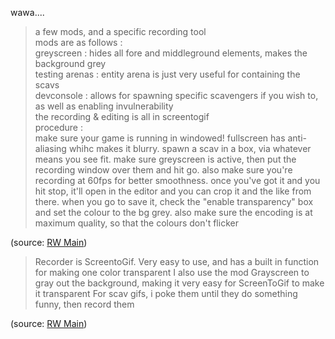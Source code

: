 wawa....

> a few mods, and a specific recording tool  
> mods are as follows :  
> greyscreen : hides all fore and middleground elements, makes the background grey  
> testing arenas : entity arena is just very useful for containing the scavs  
> devconsole : allows for spawning specific scavengers if you wish to, as well as enabling invulnerability  
> the recording & editing is all in screentogif   
> procedure :  
> make sure your game is running in windowed! fullscreen has anti-aliasing whihc makes it blurry. spawn a scav in a box, via whatever means you see fit. make sure greyscreen is active, then put the recording window over them and hit go. also make sure you're recording at 60fps for better smoothness. once you've got it and you hit stop, it'll open in the editor and you can crop it and the like from there. when you go to save it, check the "enable transparency" box and set the colour to the bg grey. also make sure the encoding is at maximum quality, so that the colours don't flicker

(source: [RW Main](https://discord.com/channels/291184728944410624/1118078892796825670/1141447706699649165))

  
> Recorder is ScreentoGif. Very easy to use, and has a built in function for making one color transparent I also use the mod Grayscreen to gray out the background, making it very easy for ScreenToGif to make it transparent For scav gifs, i poke them until they do something funny, then record them

(source: [RW Main](https://discord.com/channels/291184728944410624/1118078892796825670/1141447420304171110))

